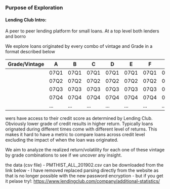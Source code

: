 ### Purpose of Exploration

#### Lending Club Intro: 

A peer to peer lending platform for small loans. At a top level both lenders and borro

We explore loans originated by every combo of vintage and Grade in a format described below

| Grade/Vintage | A    | B    | C    | D    | E    | F    | G    |
|---------------|------|------|------|------|------|------|------|
|               | 07Q1 | 07Q1 | 07Q1 | 07Q1 | 07Q1 | 07Q1 | 07Q1 |
|               | 07Q2 | 07Q2 | 07Q2 | 07Q2 | 07Q2 | 07Q2 | 07Q2 |
|               | 07Q3 | 07Q3 | 07Q3 | 07Q3 | 07Q3 | 07Q3 | 07Q3 |
|               | 07Q4 | 07Q4 | 07Q4 | 07Q4 | 07Q4 | 07Q4 | 07Q4 |
|               | ...  | ...  | ...  | ...  | ...  | ...  | ...  |

wers have access to their credit score as determined by Lending Club. Obviously lower grade of credit results in higher return. Typically loans orignated during different times come with different level of returns. This makes it hard to have a metric to compare loans across credit level excluding the impact of when the loan was originated.

We aim to analyze the realized return/volatility for each one of these vintage by grade combinations to see if we uncover any insight.


the data (csv file) - PMTHIST_ALL_201902.csv can be downloaded from the link below - I have removed replaced parsing directly from the website as that is no longer possible with the new password encryption - but if you get it pelase try!:
https://www.lendingclub.com/company/additional-statistics/
